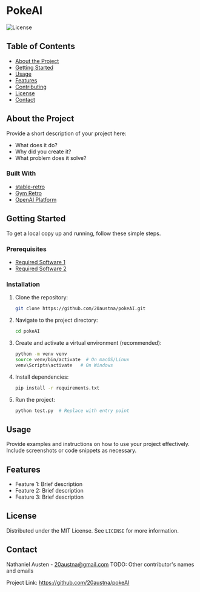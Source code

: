 # PokeAI

![License](https://img.shields.io/badge/license-MIT-blue)

## Table of Contents
- [About the Project](#about-the-project)
- [Getting Started](#getting-started)
- [Usage](#usage)
- [Features](#features)
- [Contributing](#contributing)
- [License](#license)
- [Contact](#contact)

## About the Project

Provide a short description of your project here:
- What does it do?
- Why did you create it?
- What problem does it solve?

### Built With
- [stable-retro](https://github.com/Farama-Foundation/stable-retro)
- [Gym Retro](https://github.com/openai/retro.git)
- [OpenAI Platform](https://platform.openai.com/docs/api-reference/introduction)

## Getting Started

To get a local copy up and running, follow these simple steps.

### Prerequisites
- [Required Software 1](https://link-to-software.com)
- [Required Software 2](https://link-to-software.com)

### Installation
1. Clone the repository:
   ```bash
   git clone https://github.com/20austna/pokeAI.git
   ```
2. Navigate to the project directory:
   ```bash
   cd pokeAI
   ```
3. Create and activate a virtual environment (recommended):
   ```bash
   python -m venv venv
   source venv/bin/activate  # On macOS/Linux
   venv\Scripts\activate   # On Windows
   ```
4. Install dependencies:
   ```bash
   pip install -r requirements.txt
   ```
5. Run the project:
   ```bash
   python test.py  # Replace with entry point
   ```

## Usage

Provide examples and instructions on how to use your project effectively. Include screenshots or code snippets as necessary.

## Features
- Feature 1: Brief description
- Feature 2: Brief description
- Feature 3: Brief description


## License

Distributed under the MIT License. See `LICENSE` for more information.

## Contact

Nathaniel Austen - 20austna@gmail.com
TODO: Other contributor's names and emails

Project Link: https://github.com/20austna/pokeAI
